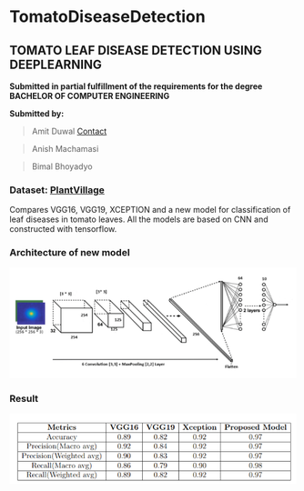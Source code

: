 # TomatoDiseaseDetection
## TOMATO LEAF DISEASE DETECTION USING DEEPLEARNING

**Submitted in partial fulfillment of the requirements for the degree BACHELOR OF COMPUTER ENGINEERING**


**Submitted by:**
>Amit Duwal   [Contact](https://www.linkedin.com/in/amit-duwal-696310200/)

>Anish Machamasi

>Bimal Bhoyadyo

### Dataset: [PlantVillage](https://www.kaggle.com/datasets/emmarex/plantdisease)

Compares VGG16, VGG19, XCEPTION and a new model for classification of leaf diseases in tomato leaves. All the models are based on CNN and constructed with tensorflow.

### Architecture of new model
![Alt Text](Images/arch.png)

### Result
![Alt Text](Images/Final.png)